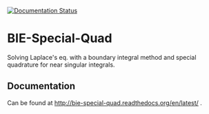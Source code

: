 [![Documentation Status](https://readthedocs.org/projects/bie-special-quad/badge/?version=latest)](http://bie-special-quad.readthedocs.org/en/latest/?badge=latest)


# BIE-Special-Quad
Solving Laplace's eq. with a boundary integral method and special quadrature for near singular integrals. 

## Documentation
Can be found at http://bie-special-quad.readthedocs.org/en/latest/ . 
